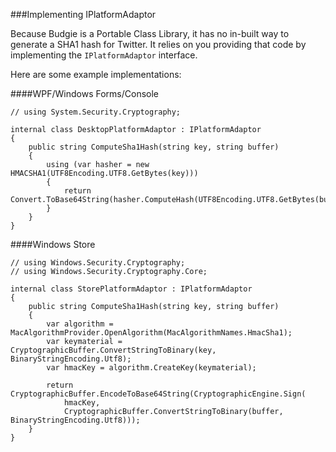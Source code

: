 ###Implementing IPlatformAdaptor

Because Budgie is a Portable Class Library, it has no in-built way to generate a SHA1 hash for Twitter. It relies on you providing that code by implementing the `IPlatformAdaptor` interface.

Here are some example implementations:

####WPF/Windows Forms/Console

    // using System.Security.Cryptography;

    internal class DesktopPlatformAdaptor : IPlatformAdaptor
    {
        public string ComputeSha1Hash(string key, string buffer)
        {
            using (var hasher = new HMACSHA1(UTF8Encoding.UTF8.GetBytes(key)))
            {
                return Convert.ToBase64String(hasher.ComputeHash(UTF8Encoding.UTF8.GetBytes(buffer)));
            }
        }
    }

####Windows Store

    // using Windows.Security.Cryptography;
    // using Windows.Security.Cryptography.Core;

    internal class StorePlatformAdaptor : IPlatformAdaptor
    {
        public string ComputeSha1Hash(string key, string buffer)
        {
            var algorithm = MacAlgorithmProvider.OpenAlgorithm(MacAlgorithmNames.HmacSha1);
            var keymaterial = CryptographicBuffer.ConvertStringToBinary(key, BinaryStringEncoding.Utf8);
            var hmacKey = algorithm.CreateKey(keymaterial);

            return CryptographicBuffer.EncodeToBase64String(CryptographicEngine.Sign(
                hmacKey,
                CryptographicBuffer.ConvertStringToBinary(buffer, BinaryStringEncoding.Utf8)));
        }
    }
